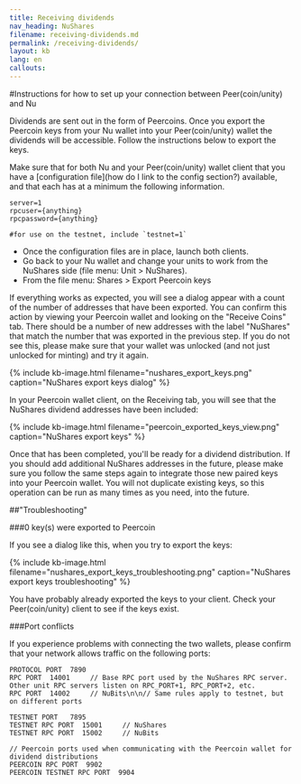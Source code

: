 ```yaml
---
title: Receiving dividends
nav_heading: NuShares
filename: receiving-dividends.md
permalink: /receiving-dividends/
layout: kb
lang: en
callouts:
---
```


#Instructions for how to set up your connection between Peer(coin/unity) and Nu

Dividends are sent out in the form of Peercoins. Once you export the Peercoin keys from your Nu wallet into your Peer(coin/unity) wallet the dividends will be accessible. Follow the instructions below to export the keys.

Make sure that for both Nu and your Peer(coin/unity) wallet client that you have a [configuration file](how do I link to the config section?) available, and that each has at a minimum the following information.

```
server=1  
rpcuser={anything}  
rpcpassword={anything}  

#for use on the testnet, include `testnet=1`
```

* Once the configuration files are in place, launch both clients.
* Go back to your Nu wallet and change your units to work from the NuShares side (file menu: Unit > NuShares).
* From the file menu: Shares > Export Peercoin keys

If everything works as expected, you will see a dialog appear with a count of the number of addresses that have been exported. You can confirm this action by viewing your Peercoin wallet and looking on the "Receive Coins" tab. There should be a number of new addresses with the label "NuShares" that match the number that was exported in the previous step. If you do not see this, please make sure that your wallet was unlocked (and not just unlocked for minting) and try it again.

{% include kb-image.html filename="nushares_export_keys.png" caption="NuShares export keys dialog" %}

In your Peercoin wallet client, on the Receiving tab, you will see that the NuShares dividend addresses have been included:

{% include kb-image.html filename="peercoin_exported_keys_view.png" caption="NuShares export keys" %}

Once that has been completed, you'll be ready for a dividend distribution. If you should add additional NuShares addresses in the future, please make sure you follow the same steps again to integrate those new paired keys into your Peercoin wallet. You will not duplicate existing keys, so this operation can be run as many times as you need, into the future.

##"Troubleshooting"

###0 key(s) were exported to Peercoin

If you see a dialog like this, when you try to export the keys:

{% include kb-image.html filename="nushares_export_keys_troubleshooting.png" caption="NuShares export keys troubleshooting" %}

You have probably already exported the keys to your client. Check your Peer(coin/unity) client to see if the keys exist.

###Port conflicts

If you experience problems with connecting the two wallets, please confirm that your network allows traffic on the following ports:

```
PROTOCOL PORT  7890
RPC PORT  14001     // Base RPC port used by the NuShares RPC server. Other unit RPC servers listen on RPC_PORT+1, RPC_PORT+2, etc.
RPC PORT  14002     // NuBits\n\n// Same rules apply to testnet, but on different ports

TESTNET PORT   7895
TESTNET RPC PORT  15001     // NuShares
TESTNET RPC PORT  15002     // NuBits

// Peercoin ports used when communicating with the Peercoin wallet for dividend distributions
PEERCOIN RPC PORT  9902
PEERCOIN TESTNET RPC PORT  9904

```

